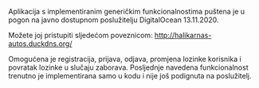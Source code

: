 Aplikacija s implementiranim generičkim funkcionalnostima puštena je u pogon na javno dostupnom poslužitelju DigitalOcean 13.11.2020.

Možete joj pristupiti sljedećom poveznicom:
http://halikarnas-autos.duckdns.org/

Omogućena je registracija, prijava, odjava, promjena lozinke korisnika i povratak lozinke u slučaju zaborava.
Posljednje navedena funkcionalnost trenutno je implementirana samo u kodu i nije još podignuta na poslužitelj.
